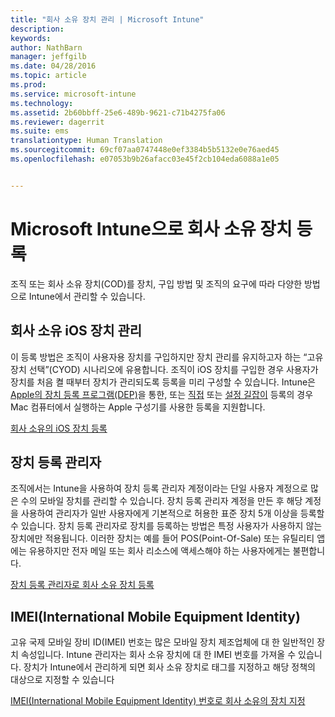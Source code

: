 ```yaml
---
title: "회사 소유 장치 관리 | Microsoft Intune"
description: 
keywords: 
author: NathBarn
manager: jeffgilb
ms.date: 04/28/2016
ms.topic: article
ms.prod: 
ms.service: microsoft-intune
ms.technology: 
ms.assetid: 2b60bbff-25e6-489b-9621-c71b4275fa06
ms.reviewer: dagerrit
ms.suite: ems
translationtype: Human Translation
ms.sourcegitcommit: 69cf07aa0747448e0ef3384b5b5132e0e76aed45
ms.openlocfilehash: e07053b9b26afacc03e45f2cb104eda6088a1e05


---
```


# Microsoft Intune으로 회사 소유 장치 등록
조직 또는 회사 소유 장치(COD)를 장치, 구입 방법 및 조직의 요구에 따라 다양한 방법으로 Intune에서 관리할 수 있습니다.

## 회사 소유 iOS 장치 관리
이 등록 방법은 조직이 사용자용 장치를 구입하지만 장치 관리를 유지하고자 하는 “고유 장치 선택”(CYOD) 시나리오에 유용합니다. 조직이 iOS 장치를 구입한 경우 사용자가 장치를 처음 켤 때부터 장치가 관리되도록 등록을 미리 구성할 수 있습니다. Intune은 [Apple의 장치 등록 프로그램(DEP)](ios-device-enrollment-program-in-microsoft-intune.md)을 통한, 또는 [직접](ios-direct-enrollment-in-microsoft-intune.md) 또는 [설정 길잡이](ios-setup-assistant-enrollment-in-microsoft-intune.md) 등록의 경우 Mac 컴퓨터에서 실행하는 Apple 구성기를 사용한 등록을 지원합니다.

[회사 소유의 iOS 장치 등록](enroll-corporate-owned-ios-devices-in-microsoft-intune.md)

## 장치 등록 관리자
조직에서는 Intune을 사용하여 장치 등록 관리자 계정이라는 단일 사용자 계정으로 많은 수의 모바일 장치를 관리할 수 있습니다. 장치 등록 관리자 계정을 만든 후 해당 계정을 사용하여 관리자가 일반 사용자에게 기본적으로 허용한 표준 장치 5개 이상을 등록할 수 있습니다. 장치 등록 관리자로 장치를 등록하는 방법은 특정 사용자가 사용하지 않는 장치에만 적용됩니다. 이러한 장치는 예를 들어 POS(Point-Of-Sale) 또는 유틸리티 앱에는 유용하지만 전자 메일 또는 회사 리소스에 액세스해야 하는 사용자에게는 불편합니다.

[장치 등록 관리자로 회사 소유 장치 등록](enroll-corporate-owned-devices-with-the-device-enrollment-manager-in-microsoft-intune.md)

## IMEI(International Mobile Equipment Identity)
고유 국제 모바일 장비 ID(IMEI) 번호는 많은 모바일 장치 제조업체에 대 한 일반적인 장치 속성입니다. Intune 관리자는 회사 소유 장치에 대 한 IMEI 번호를 가져올 수 있습니다. 장치가 Intune에서 관리하게 되면 회사 소유 장치로 태그를 지정하고 해당 정책의 대상으로 지정할 수 있습니다

[IMEI(International Mobile Equipment Identity) 번호로 회사 소유의 장치 지정](specify-corporate-owned-devices-with-international-mobile-equipment-identity-imei-numbers.md)



<!--HONumber=Jun16_HO5-->


